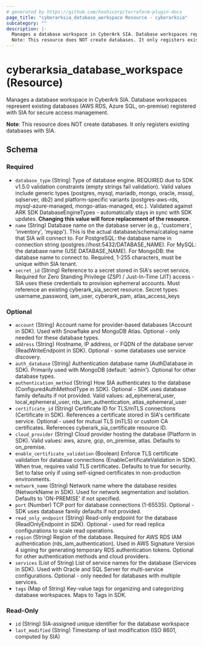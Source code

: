 ```yaml
---
# generated by https://github.com/hashicorp/terraform-plugin-docs
page_title: "cyberarksia_database_workspace Resource - cyberarksia"
subcategory: ""
description: |-
  Manages a database workspace in CyberArk SIA. Database workspaces represent existing databases (AWS RDS, Azure SQL, on-premise) registered with SIA for secure access management.
  Note: This resource does NOT create databases. It only registers existing databases with SIA.
---
```


# cyberarksia_database_workspace (Resource)

Manages a database workspace in CyberArk SIA. Database workspaces represent existing databases (AWS RDS, Azure SQL, on-premise) registered with SIA for secure access management.

**Note**: This resource does NOT create databases. It only registers existing databases with SIA.



<!-- schema generated by tfplugindocs -->
## Schema

### Required

- `database_type` (String) Type of database engine. REQUIRED due to SDK v1.5.0 validation constraints (empty strings fail validation). Valid values include generic types (postgres, mysql, mariadb, mongo, oracle, mssql, sqlserver, db2) and platform-specific variants (postgres-aws-rds, mysql-azure-managed, mongo-atlas-managed, etc.). Validated against ARK SDK DatabaseEngineTypes - automatically stays in sync with SDK updates. **Changing this value will force replacement of the resource.**
- `name` (String) Database name on the database server (e.g., 'customers', 'inventory', 'myapp'). This is the actual database/schema/catalog name that SIA will connect to. For PostgreSQL: the database name in connection string (postgres://host:5432/DATABASE_NAME). For MySQL: the database name (USE DATABASE_NAME). For MongoDB: the database name to connect to. Required, 1-255 characters, must be unique within SIA tenant.
- `secret_id` (String) Reference to a secret stored in SIA's secret service. Required for Zero Standing Privilege (ZSP) / Just-In-Time (JIT) access - SIA uses these credentials to provision ephemeral accounts. Must reference an existing cyberark_sia_secret resource. Secret types: username_password, iam_user, cyberark_pam, atlas_access_keys

### Optional

- `account` (String) Account name for provider-based databases (Account in SDK). Used with Snowflake and MongoDB Atlas. Optional - only needed for these database types.
- `address` (String) Hostname, IP address, or FQDN of the database server (ReadWriteEndpoint in SDK). Optional - some databases use service discovery.
- `auth_database` (String) Authentication database name (AuthDatabase in SDK). Primarily used with MongoDB (default: 'admin'). Optional for other database types.
- `authentication_method` (String) How SIA authenticates to the database (ConfiguredAuthMethodType in SDK). Optional - SDK uses database family defaults if not provided. Valid values: ad_ephemeral_user, local_ephemeral_user, rds_iam_authentication, atlas_ephemeral_user
- `certificate_id` (String) Certificate ID for TLS/mTLS connections (Certificate in SDK). References a certificate stored in SIA's certificate service. Optional - used for mutual TLS (mTLS) or custom CA certificates. References cyberark_sia_certificate resource ID.
- `cloud_provider` (String) Cloud provider hosting the database (Platform in SDK). Valid values: aws, azure, gcp, on_premise, atlas. Defaults to on_premise.
- `enable_certificate_validation` (Boolean) Enforce TLS certificate validation for database connections (EnableCertificateValidation in SDK). When true, requires valid TLS certificates. Defaults to true for security. Set to false only if using self-signed certificates in non-production environments.
- `network_name` (String) Network name where the database resides (NetworkName in SDK). Used for network segmentation and isolation. Defaults to 'ON-PREMISE' if not specified.
- `port` (Number) TCP port for database connections (1-65535). Optional - SDK uses database family defaults if not provided.
- `read_only_endpoint` (String) Read-only endpoint for the database (ReadOnlyEndpoint in SDK). Optional - used for read replica configurations to scale read operations.
- `region` (String) Region of the database. Required for AWS RDS IAM authentication (rds_iam_authentication). Used in AWS Signature Version 4 signing for generating temporary RDS authentication tokens. Optional for other authentication methods and cloud providers.
- `services` (List of String) List of service names for the database (Services in SDK). Used with Oracle and SQL Server for multi-service configurations. Optional - only needed for databases with multiple services.
- `tags` (Map of String) Key-value tags for organizing and categorizing database workspaces. Maps to Tags in SDK.

### Read-Only

- `id` (String) SIA-assigned unique identifier for the database workspace
- `last_modified` (String) Timestamp of last modification (ISO 8601, computed by SIA)
